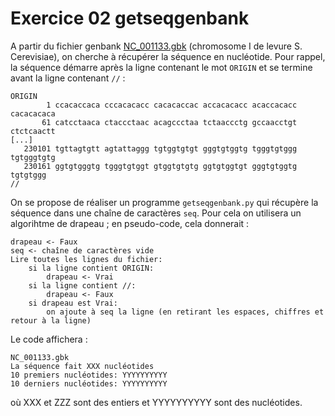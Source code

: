 # Exercice 02 getseqgenbank

A partir du fichier genbank [NC_001133.gbk](https://python.sdv.univ-paris-diderot.fr/data-files/NC_001133.gbk) (chromosome I de levure S. Cerevisiae), on cherche à récupérer la séquence en nucléotide. Pour rappel, la séquence démarre après la ligne contenant le mot `ORIGIN` et se termine avant la ligne contenant `//` :

```
ORIGIN      
        1 ccacaccaca cccacacacc cacacaccac accacacacc acaccacacc cacacacaca
       61 catcctaaca ctaccctaac acagccctaa tctaaccctg gccaacctgt ctctcaactt
[...]
   230101 tgttagtgtt agtattaggg tgtggtgtgt gggtgtggtg tgggtgtggg tgtgggtgtg
   230161 ggtgtgggtg tgggtgtggt gtggtgtgtg ggtgtggtgt gggtgtggtg tgtgtggg
//
```

On se propose de réaliser un programme `getseqgenbank.py` qui récupère la séquence dans une chaîne de caractères `seq`. Pour cela on utilisera un algorihtme de drapeau ; en pseudo-code, cela donnerait :

```
drapeau <- Faux
seq <- chaîne de caractères vide
Lire toutes les lignes du fichier:
    si la ligne contient ORIGIN:
	    drapeau <- Vrai
	si la ligne contient //:
	    drapeau <- Faux
	si drapeau est Vrai:
	    on ajoute à seq la ligne (en retirant les espaces, chiffres et retour à la ligne)
```

Le code affichera :

```
NC_001133.gbk
La séquence fait XXX nucléotides
10 premiers nucléotides: YYYYYYYYYY
10 derniers nucléotides: YYYYYYYYYY
```

où XXX et ZZZ sont des entiers et YYYYYYYYYY sont des nucléotides.
